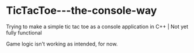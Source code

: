 # TicTacToe---the-console-way
Trying to make a simple tic tac toe as a console application in C++ | Not yet fully functional

Game logic isn't working as intended, for now.
